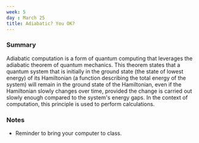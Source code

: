 ```yaml
---
week: 5
day : March 25
title: Adiabatic? You OK?
---
```


### Summary
Adiabatic computation is a form of quantum computing that leverages the adiabatic theorem of quantum mechanics. This theorem states that a quantum system that is initially in the ground state (the state of lowest energy) of its Hamiltonian (a function describing the total energy of the system) will remain in the ground state of the Hamiltonian, even if the Hamiltonian slowly changes over time, provided the change is carried out slowly enough compared to the system's energy gaps. In the context of computation, this principle is used to perform calculations.

### Notes
- Reminder to bring your computer to class.
